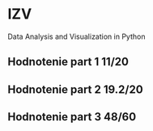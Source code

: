 # IZV 
Data Analysis and Visualization in Python
## Hodnotenie part 1 11/20

## Hodnotenie part 2 19.2/20

## Hodnotenie part 3 48/60
